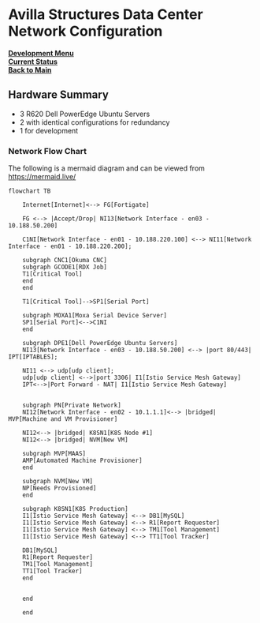 # Avilla Structures Data Center Network Configuration

**[Development Menu](./menu.md)**\
**[Current Status](../status/weekly/current_status.md)**\
**[Back to Main](../../README.md)**


## Hardware Summary

- 3 R620 Dell PowerEdge Ubuntu Servers
- 2 with identical configurations for redundancy
- 1 for development

### Network Flow Chart

The following is a mermaid diagram and can be viewed from <https://mermaid.live/>

```mermaid
flowchart TB

    Internet[Internet]<--> FG[Fortigate]

    FG <--> |Accept/Drop| NI13[Network Interface - en03 - 10.188.50.200]

    C1NI[Network Interface - en01 - 10.188.220.100] <--> NI11[Network Interface - en01 - 10.188.220.200];

    subgraph CNC1[Okuma CNC]
    subgraph GCODE1[RDX Job]
    T1[Critical Tool]
    end
    end 

    T1[Critical Tool]-->SP1[Serial Port]

    subgraph MOXA1[Moxa Serial Device Server]
    SP1[Serial Port]<-->C1NI
    end

    subgraph DPE1[Dell PowerEdge Ubuntu Servers]
    NI13[Network Interface - en03 - 10.188.50.200] <--> |port 80/443| IPT[IPTABLES];

    NI11 <--> udp[udp client];
    udp[udp client] <-->|port 3306| I1[Istio Service Mesh Gateway]
    IPT<-->|Port Forward - NAT| I1[Istio Service Mesh Gateway]


    subgraph PN[Private Network]
    NI12[Network Interface - en02 - 10.1.1.1]<--> |bridged| MVP[Machine and VM Provisioner]

    NI12<--> |bridged| K8SN1[K8S Node #1]
    NI12<--> |bridged| NVM[New VM]

    subgraph MVP[MAAS]
    AMP[Automated Machine Provisioner]
    end

    subgraph NVM[New VM]
    NP[Needs Provisioned]
    end

    subgraph K8SN1[K8S Production]
    I1[Istio Service Mesh Gateway] <--> DB1[MySQL]
    I1[Istio Service Mesh Gateway] <--> R1[Report Requester]
    I1[Istio Service Mesh Gateway] <--> TM1[Tool Management]
    I1[Istio Service Mesh Gateway] <--> TT1[Tool Tracker]

    DB1[MySQL]
    R1[Report Requester]
    TM1[Tool Management]
    TT1[Tool Tracker]
    end


    end

    end
    
